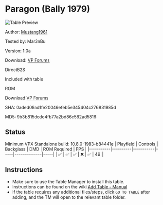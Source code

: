 # Paragon (Bally 1979)

![Table Preview](../../images/vpx-paragon.png)

Author: [Mustang1961](https://www.vpforums.org/index.php?showuser=101607) 

Tested by: Mar3nBu 

Version: 1.0a 

Download: [VP Forums](https://www.vpforums.org/index.php?s=307dc80dd0e2fc6bde1f762adbb2e982&app=downloads&showfile=17071)


DirectB2S

Included with table


ROM

Download [VP Forums](https://www.vpforums.org/index.php?app=downloads&showfile=7319)

SHA: 0aded09ad1fe20046efeb5e345404c276831985d

MD5: 9b3b815dcde4fb77a2bd86c582ad5816



## Status 

Minimum VPX Standalone build: 10.8.0-1983-b84441e
| Playfield | Controls | Backglass | DMD | ROM Required | FPS | 
|-----------|----------|-----------|-----|--------------|-----|
| :white_check_mark: | :white_check_mark: | :white_check_mark: | :x: | :white_check_mark: | 49 |



## Instructions

- Make sure to use the Table Manager to install this table.
- Instructions can be found on the wiki [Add Table - Manual](https://github.com/LegendsUnchained/vpx-standalone-alp4k/wiki/%5B04%5D-%F0%9F%A7%A1-TM-%E2%80%90-Other-Features#add-table---manual)
- If the table requires any additional files/steps, click `GO TO TABLE` after adding, and the TM will open to the relevant table folder.

